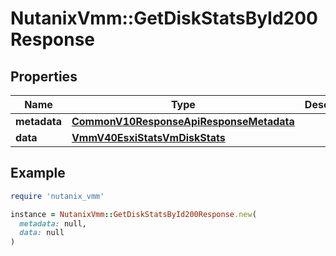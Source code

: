 # NutanixVmm::GetDiskStatsById200Response

## Properties

| Name | Type | Description | Notes |
| ---- | ---- | ----------- | ----- |
| **metadata** | [**CommonV10ResponseApiResponseMetadata**](CommonV10ResponseApiResponseMetadata.md) |  | [optional] |
| **data** | [**VmmV40EsxiStatsVmDiskStats**](VmmV40EsxiStatsVmDiskStats.md) |  | [optional] |

## Example

```ruby
require 'nutanix_vmm'

instance = NutanixVmm::GetDiskStatsById200Response.new(
  metadata: null,
  data: null
)
```

